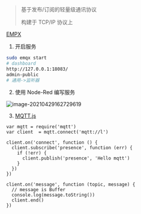 <!--
title: MQTT
sort:
-->

> 基于发布/订阅的轻量级通讯协议
>
> 构建于 TCP/IP 协议上

[EMPX](https://www.emqx.cn/downloads#broker)

1. 开启服务

```bash
sudo emqx start
# dashboard
http://127.0.0.1:18083/
admin-public
# 通用->监听器
```

2. 使用 Node-Red 编写服务

![image-20210429162729619](https://gitee.com/nmdfzf404/Image-hosting/raw/master/2021/20210429162731.png)

3. [MQTT.js](https://github.com/mqttjs/MQTT.js)

```
var mqtt = require('mqtt')
var client  = mqtt.connect('mqtt://l')

client.on('connect', function () {
  client.subscribe('presence', function (err) {
    if (!err) {
      client.publish('presence', 'Hello mqtt')
    }
  })
})

client.on('message', function (topic, message) {
  // message is Buffer
  console.log(message.toString())
  client.end()
})
```

